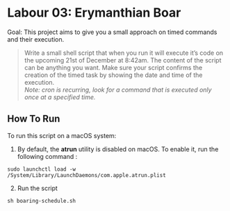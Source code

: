 # Labour 03: Erymanthian Boar

Goal: This project aims to give you a small approach on timed commands and their execution.

> Write a small shell script that when you run it will execute it’s code on the upcoming 
> 21st of December at 8:42am. The content of the script can be anything you want.
> Make sure your script confirms the creation of the timed task by showing the date and time of the execution.  
> *Note: cron is recurring, look for a command that is executed only once at a specified time.*

## How To Run
To run this script on a macOS system: 

1. By default, the **atrun** utility is disabled on macOS. To enable it, run the following command :   
```
sudo launchctl load -w /System/Library/LaunchDaemons/com.apple.atrun.plist
```

2. Run the script
```
sh boaring-schedule.sh
```
